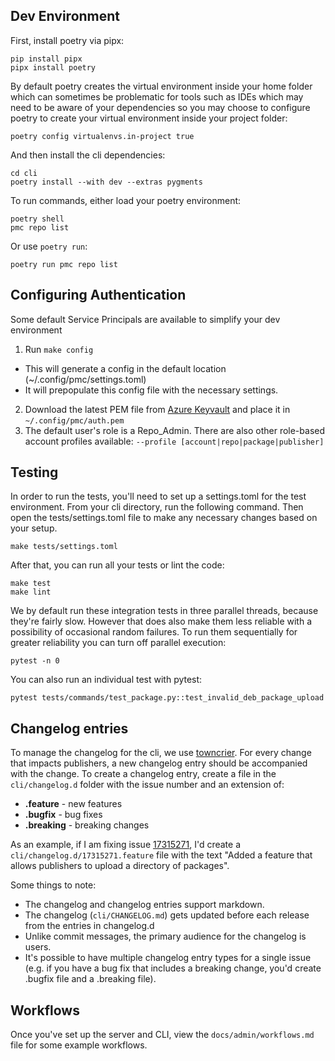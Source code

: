 ## Dev Environment

First, install poetry via pipx:

```
pip install pipx
pipx install poetry
```

By default poetry creates the virtual environment inside your home folder which can sometimes be
problematic for tools such as IDEs which may need to be aware of your dependencies so you may choose
to configure poetry to create your virtual environment inside your project folder:

```
poetry config virtualenvs.in-project true
```

And then install the cli dependencies:

```
cd cli
poetry install --with dev --extras pygments
```

To run commands, either load your poetry environment:

```
poetry shell
pmc repo list
```

Or use `poetry run`:

```
poetry run pmc repo list
```

## Configuring Authentication

Some default Service Principals are available to simplify your dev environment
1. Run `make config`
  - This will generate a config in the default location (~/.config/pmc/settings.toml)
  - It will prepopulate this config file with the necessary settings.
2. Download the latest PEM file from [Azure Keyvault](https://ms.portal.azure.com/#@microsoft.onmicrosoft.com/asset/Microsoft_Azure_KeyVault/Certificate/https://mb-repotest.vault.azure.net/certificates/esrp-auth-test) and place it in `~/.config/pmc/auth.pem`
3. The default user's role is a Repo_Admin. There are also other role-based account profiles available: `--profile [account|repo|package|publisher]`

## Testing

In order to run the tests, you'll need to set up a settings.toml for the test environment. From your
cli directory, run the following command. Then open the tests/settings.toml file to make any
necessary changes based on your setup.

```
make tests/settings.toml
```

After that, you can run all your tests or lint the code:

```
make test
make lint
```

We by default run these integration tests in three parallel threads, because they're fairly slow.
However that does also make them less reliable with a possibility of occasional random failures.
To run them sequentially for greater reliability you can turn off parallel execution:

```
pytest -n 0
```

You can also run an individual test with pytest:

```
pytest tests/commands/test_package.py::test_invalid_deb_package_upload
```

## Changelog entries

To manage the changelog for the cli, we use [towncrier](https://github.com/twisted/towncrier). For
every change that impacts publishers, a new changelog entry should be accompanied with the change.
To create a changelog entry, create a file in the `cli/changelog.d` folder with the issue number and
an extension of:

* **.feature** - new features
* **.bugfix** - bug fixes
* **.breaking** - breaking changes

As an example, if I am fixing issue
[17315271](https://msazure.visualstudio.com/One/\_workitems/edit/17315271/), I'd create a
`cli/changelog.d/17315271.feature` file with the text "Added a feature that allows publishers to
upload a directory of packages".

Some things to note:

* The changelog and changelog entries support markdown.
* The changelog (`cli/CHANGELOG.md`) gets updated before each release from the entries in
  changelog.d
* Unlike commit messages, the primary audience for the changelog is users.
* It's possible to have multiple changelog entry types for a single issue (e.g. if you have a bug
  fix that includes a breaking change, you'd create .bugfix file and a .breaking file).


## Workflows

Once you've set up the server and CLI, view the `docs/admin/workflows.md` file for some example
workflows.
